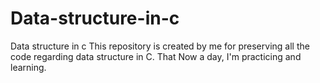 # Data-structure-in-c
Data structure in c
This repository is created by me for preserving all the code regarding data structure in C.
That Now a day, I'm practicing and learning.
